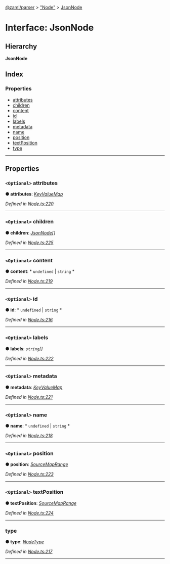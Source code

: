 [@zaml/parser](../README.md) > ["Node"](../modules/_node_.md) > [JsonNode](../interfaces/_node_.jsonnode.md)

# Interface: JsonNode

## Hierarchy

**JsonNode**

## Index

### Properties

* [attributes](_node_.jsonnode.md#attributes)
* [children](_node_.jsonnode.md#children)
* [content](_node_.jsonnode.md#content)
* [id](_node_.jsonnode.md#id)
* [labels](_node_.jsonnode.md#labels)
* [metadata](_node_.jsonnode.md#metadata)
* [name](_node_.jsonnode.md#name)
* [position](_node_.jsonnode.md#position)
* [textPosition](_node_.jsonnode.md#textposition)
* [type](_node_.jsonnode.md#type)

---

## Properties

<a id="attributes"></a>

### `<Optional>` attributes

**● attributes**: *[KeyValueMap](../modules/_node_.md#keyvaluemap)*

*Defined in [Node.ts:220](https://github.com/nexushubs/zaml-lang/blob/9076d84/packages/zaml-parser/src/Node.ts#L220)*

___
<a id="children"></a>

### `<Optional>` children

**● children**: *[JsonNode](_node_.jsonnode.md)[]*

*Defined in [Node.ts:225](https://github.com/nexushubs/zaml-lang/blob/9076d84/packages/zaml-parser/src/Node.ts#L225)*

___
<a id="content"></a>

### `<Optional>` content

**● content**: * `undefined` &#124; `string`
*

*Defined in [Node.ts:219](https://github.com/nexushubs/zaml-lang/blob/9076d84/packages/zaml-parser/src/Node.ts#L219)*

___
<a id="id"></a>

### `<Optional>` id

**● id**: * `undefined` &#124; `string`
*

*Defined in [Node.ts:216](https://github.com/nexushubs/zaml-lang/blob/9076d84/packages/zaml-parser/src/Node.ts#L216)*

___
<a id="labels"></a>

### `<Optional>` labels

**● labels**: *`string`[]*

*Defined in [Node.ts:222](https://github.com/nexushubs/zaml-lang/blob/9076d84/packages/zaml-parser/src/Node.ts#L222)*

___
<a id="metadata"></a>

### `<Optional>` metadata

**● metadata**: *[KeyValueMap](../modules/_node_.md#keyvaluemap)*

*Defined in [Node.ts:221](https://github.com/nexushubs/zaml-lang/blob/9076d84/packages/zaml-parser/src/Node.ts#L221)*

___
<a id="name"></a>

### `<Optional>` name

**● name**: * `undefined` &#124; `string`
*

*Defined in [Node.ts:218](https://github.com/nexushubs/zaml-lang/blob/9076d84/packages/zaml-parser/src/Node.ts#L218)*

___
<a id="position"></a>

### `<Optional>` position

**● position**: *[SourceMapRange](_node_.sourcemaprange.md)*

*Defined in [Node.ts:223](https://github.com/nexushubs/zaml-lang/blob/9076d84/packages/zaml-parser/src/Node.ts#L223)*

___
<a id="textposition"></a>

### `<Optional>` textPosition

**● textPosition**: *[SourceMapRange](_node_.sourcemaprange.md)*

*Defined in [Node.ts:224](https://github.com/nexushubs/zaml-lang/blob/9076d84/packages/zaml-parser/src/Node.ts#L224)*

___
<a id="type"></a>

###  type

**● type**: *[NodeType](../enums/_node_.nodetype.md)*

*Defined in [Node.ts:217](https://github.com/nexushubs/zaml-lang/blob/9076d84/packages/zaml-parser/src/Node.ts#L217)*

___


